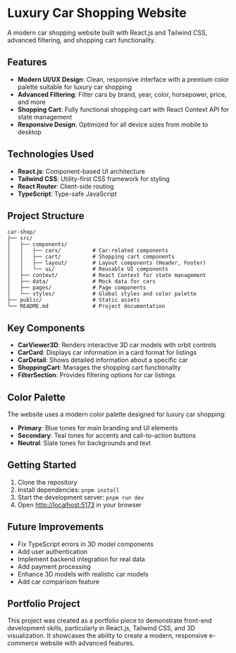 # Luxury Car Shopping Website

A modern car shopping website built with React.js and Tailwind CSS, advanced filtering, and shopping cart functionality.

## Features

- **Modern UI/UX Design**: Clean, responsive interface with a premium color palette suitable for luxury car shopping
- **Advanced Filtering**: Filter cars by brand, year, color, horsepower, price, and more
- **Shopping Cart**: Fully functional shopping cart with React Context API for state management
- **Responsive Design**: Optimized for all device sizes from mobile to desktop

## Technologies Used

- **React.js**: Component-based UI architecture
- **Tailwind CSS**: Utility-first CSS framework for styling
- **React Router**: Client-side routing
- **TypeScript**: Type-safe JavaScript

## Project Structure

```
car-shop/
├── src/
│   ├── components/
│   │   ├── cars/          # Car-related components
│   │   ├── cart/          # Shopping cart components
│   │   ├── layout/        # Layout components (Header, Footer)
│   │   └── ui/            # Reusable UI components
│   ├── context/           # React Context for state management
│   ├── data/              # Mock data for cars
│   ├── pages/             # Page components
│   └── styles/            # Global styles and color palette
├── public/                # Static assets
└── README.md              # Project documentation
```

## Key Components

- **CarViewer3D**: Renders interactive 3D car models with orbit controls
- **CarCard**: Displays car information in a card format for listings
- **CarDetail**: Shows detailed information about a specific car
- **ShoppingCart**: Manages the shopping cart functionality
- **FilterSection**: Provides filtering options for car listings

## Color Palette

The website uses a modern color palette designed for luxury car shopping:

- **Primary**: Blue tones for main branding and UI elements
- **Secondary**: Teal tones for accents and call-to-action buttons
- **Neutral**: Slate tones for backgrounds and text

## Getting Started

1. Clone the repository
2. Install dependencies: `pnpm install`
3. Start the development server: `pnpm run dev`
4. Open [http://localhost:5173](http://localhost:5173) in your browser

## Future Improvements

- Fix TypeScript errors in 3D model components
- Add user authentication
- Implement backend integration for real data
- Add payment processing
- Enhance 3D models with realistic car models
- Add car comparison feature

## Portfolio Project

This project was created as a portfolio piece to demonstrate front-end development skills, particularly in React.js, Tailwind CSS, and 3D visualization. It showcases the ability to create a modern, responsive e-commerce website with advanced features.
